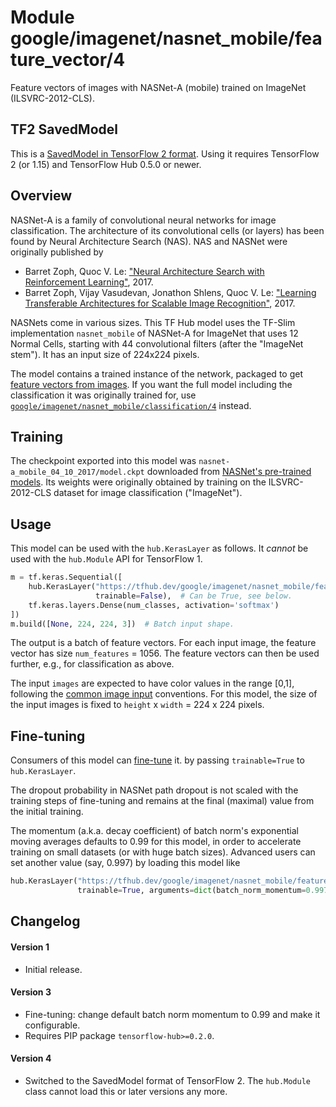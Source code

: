 # Module google/imagenet/nasnet_mobile/feature_vector/4
Feature vectors of images with NASNet-A (mobile) trained on ImageNet (ILSVRC-2012-CLS).

<!-- dataset: imagenet-ilsvrc-2012-cls -->
<!-- asset-path: legacy -->
<!-- fine-tunable: true -->
<!-- format: saved_model_2 -->
<!-- module-type: image-feature-vector -->
<!-- network-architecture: nasnet-a-mobile -->

## TF2 SavedModel

This is a [SavedModel in TensorFlow 2
format](https://www.tensorflow.org/hub/tf2_saved_model).
Using it requires TensorFlow 2 (or 1.15) and TensorFlow Hub 0.5.0 or newer.

## Overview

NASNet-A is a family of convolutional neural networks for image classification.
The architecture of its convolutional cells (or layers) has been found by
Neural Architecture Search (NAS). NAS and NASNet were originally published by

  * Barret Zoph, Quoc V. Le: ["Neural Architecture Search
    with Reinforcement Learning"](https://arxiv.org/abs/1611.01578), 2017.
  * Barret Zoph, Vijay Vasudevan, Jonathon Shlens, Quoc V. Le:
    ["Learning Transferable Architectures for Scalable Image
    Recognition"](https://arxiv.org/abs/1707.07012), 2017.

NASNets come in various sizes. This TF Hub model uses the TF-Slim
implementation `nasnet_mobile` of NASNet-A for ImageNet
that uses 12 Normal Cells, starting with
44 convolutional filters (after the "ImageNet stem").
It has an input size of 224x224 pixels.

The model contains a trained instance of the network, packaged to get
[feature vectors from images](https://www.tensorflow.org/hub/common_signatures/images#feature-vector).
If you want the full model including the classification it was originally
trained for, use
[`google/imagenet/nasnet_mobile/classification/4`](https://tfhub.dev/google/imagenet/nasnet_mobile/classification/4)
instead.


## Training

The checkpoint exported into this model was `nasnet-a_mobile_04_10_2017/model.ckpt` downloaded
from
[NASNet's pre-trained models](https://github.com/tensorflow/models/blob/master/research/slim/nets/nasnet/README.md).
Its weights were originally obtained by training on the ILSVRC-2012-CLS
dataset for image classification ("ImageNet").

## Usage

This model can be used with the `hub.KerasLayer` as follows.
It *cannot* be used with the `hub.Module` API for TensorFlow 1.

```python
m = tf.keras.Sequential([
    hub.KerasLayer("https://tfhub.dev/google/imagenet/nasnet_mobile/feature_vector/4",
                   trainable=False),  # Can be True, see below.
    tf.keras.layers.Dense(num_classes, activation='softmax')
])
m.build([None, 224, 224, 3])  # Batch input shape.
```

The output is a batch of feature vectors. For each input image,
the feature vector has size `num_features` = 1056. The feature
vectors can then be used further, e.g., for classification as above.

The input `images` are expected to have color values in the range [0,1],
following the
[common image input](https://www.tensorflow.org/hub/common_signatures/images#input)
conventions.
For this model, the size of the input images is fixed to
`height` x `width` = 224 x 224 pixels.


## Fine-tuning

Consumers of this model can
[fine-tune](https://www.tensorflow.org/hub/tf2_saved_model#fine-tuning) it.
by passing `trainable=True` to `hub.KerasLayer`.

The dropout probability in NASNet path dropout is not scaled with
the training steps of fine-tuning and remains at the final (maximal) value
from the initial training.

The momentum (a.k.a. decay coefficient) of batch norm's exponential moving
averages defaults to 0.99 for this model, in order to accelerate training
on small datasets (or with huge batch sizes).
Advanced users can set another value (say, 0.997) by loading this model like

```python
hub.KerasLayer("https://tfhub.dev/google/imagenet/nasnet_mobile/feature_vector/4",
               trainable=True, arguments=dict(batch_norm_momentum=0.997))
```


## Changelog

#### Version 1

  * Initial release.

#### Version 3

  * Fine-tuning: change default batch norm momentum to 0.99 and
    make it configurable.
  * Requires PIP package `tensorflow-hub>=0.2.0`.

#### Version 4

  * Switched to the SavedModel format of TensorFlow 2.
    The `hub.Module` class cannot load this or later versions any more.
